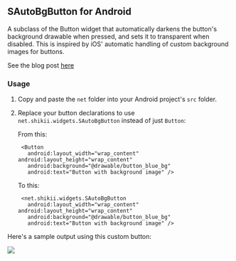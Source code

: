 ## SAutoBgButton for Android

A subclass of the Button widget that automatically darkens the button's background drawable when pressed, and sets it to transparent when disabled. This is inspired by iOS' automatic handling of custom background images for buttons.

See the blog post [here](http://shikii.net/blog/android-button-background-image-pressedhighlighted-and-disabled-states-without-using-multiple-images/)

### Usage

1. Copy and paste the `net` folder into your Android project's `src` folder.
2. Replace your button declarations to use `net.shikii.widgets.SAutoBgButton` instead of just `Button`:

    From this:

        <Button
          android:layout_width="wrap_content" android:layout_height="wrap_content"
          android:background="@drawable/button_blue_bg"
          android:text="Button with background image" />

    To this:

        <net.shikii.widgets.SAutoBgButton
          android:layout_width="wrap_content" android:layout_height="wrap_content"
          android:background="@drawable/button_blue_bg"
          android:text="Button with background image" />

Here's a sample output using this custom button:

![](http://shikii.net/blog/wp-content/uploads/2012/03/android-autobgbutton-screen.jpg)
